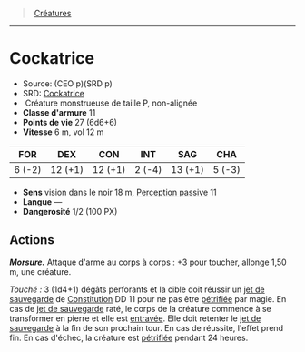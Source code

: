 ﻿---
!MonsterItem
Family: MonsterHD
Type: Créature monstrueuse
Size: P
Alignment: non-alignée
ArmorClass: 11
HitPoints: 27 (6d6+6)
Speed: 6 m, vol 12 m
Strength: ' 6 (-2)'
Dexterity: 12 (+1)
Constitution: 12 (+1)
Intelligence: ' 2 (-4)'
Wisdom: 13 (+1)
Charisma: ' 5 (-3)'
Senses: vision dans le noir 18 m, [Perception passive](hd_abilities_dexterity_perception_passive.md) 11
Languages: —
Challenge: 1/2 (100 PX)
Id: monsters_hd.md#cockatrice
ParentLink: monsters_hd.md#créatures
Name: Cockatrice
ParentName: Créatures
NameLevel: 1
AltName: '[Cockatrice](srd_monsters_cockatrice.md)'
Source: (CEO p)(SRD p)
Attributes: {}
---
> [Créatures](hd_monsters.md)

---

# Cockatrice

- Source: (CEO p)(SRD p)
- SRD: [Cockatrice](srd_monsters_cockatrice.md)
-  Créature monstrueuse de taille P, non-alignée
- **Classe d'armure** 11
- **Points de vie** 27 (6d6+6)
- **Vitesse** 6 m, vol 12 m

|FOR|DEX|CON|INT|SAG|CHA|
|---|---|---|---|---|---|
| 6 (-2)|12 (+1)|12 (+1)| 2 (-4)|13 (+1)| 5 (-3)|

- **Sens** vision dans le noir 18 m, [Perception passive](hd_abilities_dexterity_perception_passive.md) 11
- **Langue** —
- **Dangerosité** 1/2 (100 PX)

## Actions

**_Morsure._** Attaque d'arme au corps à corps : +3 pour toucher, allonge 1,50 m, une créature.

_Touché :_ 3 (1d4+1) dégâts perforants et la cible doit réussir un [jet de sauvegarde](hd_abilities_jets_de_sauvegarde.md) de [Constitution](hd_abilities_constitution.md) DD 11 pour ne pas être [pétrifiée](hd_conditions_petrifie.md) par magie. En cas de [jet de sauvegarde](hd_abilities_jets_de_sauvegarde.md) raté, le corps de la créature commence à se transformer en pierre et elle est [entravée](hd_conditions_entrave.md). Elle doit retenter le [jet de sauvegarde](hd_abilities_jets_de_sauvegarde.md) à la fin de son prochain tour. En cas de réussite, l'effet prend fin. En cas d'échec, la créature est [pétrifiée](hd_conditions_petrifie.md) pendant 24 heures.

